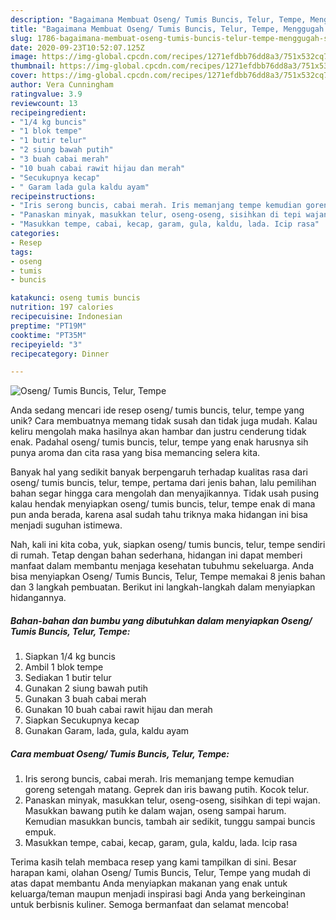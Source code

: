 ```yaml
---
description: "Bagaimana Membuat Oseng/ Tumis Buncis, Telur, Tempe, Menggugah Selera"
title: "Bagaimana Membuat Oseng/ Tumis Buncis, Telur, Tempe, Menggugah Selera"
slug: 1786-bagaimana-membuat-oseng-tumis-buncis-telur-tempe-menggugah-selera
date: 2020-09-23T10:52:07.125Z
image: https://img-global.cpcdn.com/recipes/1271efdbb76dd8a3/751x532cq70/oseng-tumis-buncis-telur-tempe-foto-resep-utama.jpg
thumbnail: https://img-global.cpcdn.com/recipes/1271efdbb76dd8a3/751x532cq70/oseng-tumis-buncis-telur-tempe-foto-resep-utama.jpg
cover: https://img-global.cpcdn.com/recipes/1271efdbb76dd8a3/751x532cq70/oseng-tumis-buncis-telur-tempe-foto-resep-utama.jpg
author: Vera Cunningham
ratingvalue: 3.9
reviewcount: 13
recipeingredient:
- "1/4 kg buncis"
- "1 blok tempe"
- "1 butir telur"
- "2 siung bawah putih"
- "3 buah cabai merah"
- "10 buah cabai rawit hijau dan merah"
- "Secukupnya kecap"
- " Garam lada gula kaldu ayam"
recipeinstructions:
- "Iris serong buncis, cabai merah. Iris memanjang tempe kemudian goreng setengah matang. Geprek dan iris bawang putih. Kocok telur."
- "Panaskan minyak, masukkan telur, oseng-oseng, sisihkan di tepi wajan. Masukkan bawang putih ke dalam wajan, oseng sampai harum. Kemudian masukkan buncis, tambah air sedikit, tunggu sampai buncis empuk."
- "Masukkan tempe, cabai, kecap, garam, gula, kaldu, lada. Icip rasa"
categories:
- Resep
tags:
- oseng
- tumis
- buncis

katakunci: oseng tumis buncis 
nutrition: 197 calories
recipecuisine: Indonesian
preptime: "PT19M"
cooktime: "PT35M"
recipeyield: "3"
recipecategory: Dinner

---
```



![Oseng/ Tumis Buncis, Telur, Tempe](https://img-global.cpcdn.com/recipes/1271efdbb76dd8a3/751x532cq70/oseng-tumis-buncis-telur-tempe-foto-resep-utama.jpg)

Anda sedang mencari ide resep oseng/ tumis buncis, telur, tempe yang unik? Cara membuatnya memang tidak susah dan tidak juga mudah. Kalau keliru mengolah maka hasilnya akan hambar dan justru cenderung tidak enak. Padahal oseng/ tumis buncis, telur, tempe yang enak harusnya sih punya aroma dan cita rasa yang bisa memancing selera kita.



Banyak hal yang sedikit banyak berpengaruh terhadap kualitas rasa dari oseng/ tumis buncis, telur, tempe, pertama dari jenis bahan, lalu pemilihan bahan segar hingga cara mengolah dan menyajikannya. Tidak usah pusing kalau hendak menyiapkan oseng/ tumis buncis, telur, tempe enak di mana pun anda berada, karena asal sudah tahu triknya maka hidangan ini bisa menjadi suguhan istimewa.


Nah, kali ini kita coba, yuk, siapkan oseng/ tumis buncis, telur, tempe sendiri di rumah. Tetap dengan bahan sederhana, hidangan ini dapat memberi manfaat dalam membantu menjaga kesehatan tubuhmu sekeluarga. Anda bisa menyiapkan Oseng/ Tumis Buncis, Telur, Tempe memakai 8 jenis bahan dan 3 langkah pembuatan. Berikut ini langkah-langkah dalam menyiapkan hidangannya.

<!--inarticleads1-->

##### Bahan-bahan dan bumbu yang dibutuhkan dalam menyiapkan Oseng/ Tumis Buncis, Telur, Tempe:

1. Siapkan 1/4 kg buncis
1. Ambil 1 blok tempe
1. Sediakan 1 butir telur
1. Gunakan 2 siung bawah putih
1. Gunakan 3 buah cabai merah
1. Gunakan 10 buah cabai rawit hijau dan merah
1. Siapkan Secukupnya kecap
1. Gunakan  Garam, lada, gula, kaldu ayam




<!--inarticleads2-->

##### Cara membuat Oseng/ Tumis Buncis, Telur, Tempe:

1. Iris serong buncis, cabai merah. Iris memanjang tempe kemudian goreng setengah matang. Geprek dan iris bawang putih. Kocok telur.
1. Panaskan minyak, masukkan telur, oseng-oseng, sisihkan di tepi wajan. Masukkan bawang putih ke dalam wajan, oseng sampai harum. Kemudian masukkan buncis, tambah air sedikit, tunggu sampai buncis empuk.
1. Masukkan tempe, cabai, kecap, garam, gula, kaldu, lada. Icip rasa




Terima kasih telah membaca resep yang kami tampilkan di sini. Besar harapan kami, olahan Oseng/ Tumis Buncis, Telur, Tempe yang mudah di atas dapat membantu Anda menyiapkan makanan yang enak untuk keluarga/teman maupun menjadi inspirasi bagi Anda yang berkeinginan untuk berbisnis kuliner. Semoga bermanfaat dan selamat mencoba!
